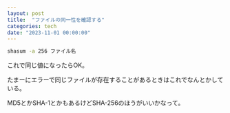 ```yaml
---
layout: post
title:  "ファイルの同一性を確認する"
categories: tech
date: "2023-11-01 00:00:00"
---
```


```sh
shasum -a 256 ファイル名
```

これで同じ値になったらOK。

たまーにエラーで同じファイルが存在することがあるときはこれでなんとかしている。

MD5とかSHA-1とかもあるけどSHA-256のほうがいいかなって。
